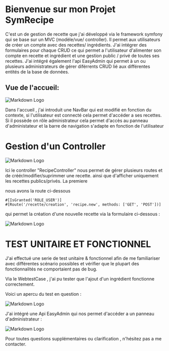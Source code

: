 # Bienvenue sur mon Projet SymRecipe


C'est un de gestion de recette que j'ai développé via le framework symfony qui se base sur un MVC (modèle/vue/ controller).
Il permet aux utilisateurs de créer un compte avec des recettes/ ingrédients.
J'ai intégrer des formulaires pour chaque CRUD ce qui permet a l'utilisateur d'alimenter son compte en recette et ingrédient et une gestion public / privé de toutes ses recettes.
J'ai intégré également l'api EasyAdmin qui permet à un ou plusieurs administrateurs de gérer diférrents CRUD lié aux différentes entités de la base de données.

## Vue de l'accueil: 

![Markdown Logo](https://www.zupimages.net/up/23/12/vuse.png)

Dans l'accueil , j'ai introduit une NavBar qui est modifié en fonction du contexte, si l'utilisateur est connecté cela permet d'accéder a ses recettes.
Si il possède on rôle administrateur cela permet d'accès au panneau d'administateur et la barre de navigation s'adapte en fonction de l'utilisateur


# Gestion d'un Controller 


![Markdown Logo](https://www.zupimages.net/up/23/12/tm4l.png)

Ici le controller "RecipeController" nous permet de gérer plusieurs routes et de créér/modifier/suprimmer une recette.
ainsi que d'afficher uniquement les recettes publics/privés.
La premiere 

nous avons la route ci-dessous

```
#[IsGranted('ROLE_USER')]
#[Route('/recette/creation', 'recipe.new', methods: ['GET', 'POST'])] 
```
qui permet la création d'une nouvelle recette via la formulaire ci-dessous :

![Markdown Logo](https://www.zupimages.net/up/23/12/y0uc.png)


# TEST UNITAIRE ET FONCTIONNEL


J'ai effectué une serie de test unitaire & fonctionnel afin de me familiariser avec différentes scénario possibles et vérifier que le plupart des fonctionnalités ne comportaient pas de bug.

Via le WebtestCase , j'ai pu tester que l'ajout d'un ingrédient fonctionne correctement.

Voici un apercu du test en question :

![Markdown Logo](https://www.zupimages.net/up/23/12/lebg.png)


J'ai intégré une Api EasyAdmin qui nos permet d'accéder a un panneau d'administrateur :


![Markdown Logo](https://www.zupimages.net/up/23/12/bb4l.png)


Pour toutes questions supplémentaires ou clarification , n'hésitez pas a me contacter.